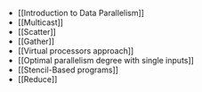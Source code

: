 - [[Introduction to Data Parallelism]]
- [[Multicast]]
- [[Scatter]]
- [[Gather]]
- [[Virtual processors approach]]
- [[Optimal parallelism degree with single inputs]]
- [[Stencil-Based programs]]
- [[Reduce]]
